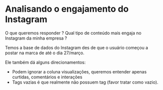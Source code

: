 # Analisando o engajamento do Instagram

O que queremos responder ?
Qual tipo de conteúdo mais engaja no Instagram da minha empresa ?

Temos a base de dados do Instagram des de que o usuário começou a postar na marca de até o dia 27/março.

Ele também dá alguns direcionamentos:

 * Podem ignorar a coluna visualizações, queremos entender apenas curtidas, comentários e interações
 * Tags vazias é que realmente não possuem tag (favor tratar como vazio).
